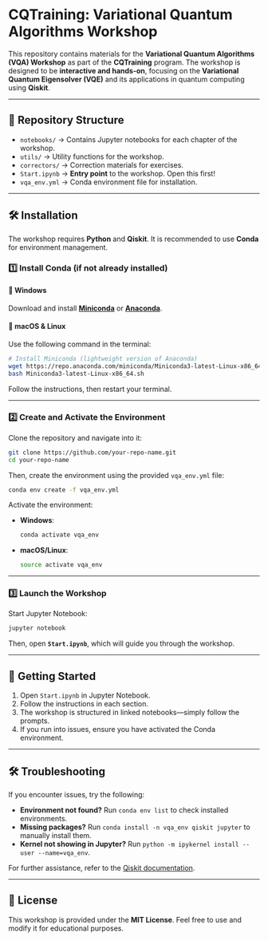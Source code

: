 # CQTraining: Variational Quantum Algorithms Workshop  

This repository contains materials for the **Variational Quantum Algorithms (VQA) Workshop** as part of the **CQTraining** program. The workshop is designed to be **interactive and hands-on**, focusing on the **Variational Quantum Eigensolver (VQE)** and its applications in quantum computing using **Qiskit**.  

---

## 📂 Repository Structure  

- `notebooks/` → Contains Jupyter notebooks for each chapter of the workshop.  
- `utils/` → Utility functions for the workshop.  
- `correctors/` → Correction materials for exercises.  
- `Start.ipynb` → **Entry point** to the workshop. Open this first!  
- `vqa_env.yml` → Conda environment file for installation.  

---

## 🛠 Installation  

The workshop requires **Python** and **Qiskit**. It is recommended to use **Conda** for environment management.  

### **1️⃣ Install Conda (if not already installed)**  

#### 🔹 **Windows**  
Download and install **[Miniconda](https://docs.conda.io/en/latest/miniconda.html)** or **[Anaconda](https://www.anaconda.com/download/)**.  

#### 🔹 **macOS & Linux**  
Use the following command in the terminal:  

```bash
# Install Miniconda (lightweight version of Anaconda)
wget https://repo.anaconda.com/miniconda/Miniconda3-latest-Linux-x86_64.sh
bash Miniconda3-latest-Linux-x86_64.sh
```
Follow the instructions, then restart your terminal.  

---

### **2️⃣ Create and Activate the Environment**  

Clone the repository and navigate into it:  

```bash
git clone https://github.com/your-repo-name.git
cd your-repo-name
```

Then, create the environment using the provided `vqa_env.yml` file:  

```bash
conda env create -f vqa_env.yml
```

Activate the environment:  

- **Windows**:  
  ```bash
  conda activate vqa_env
  ```
- **macOS/Linux**:  
  ```bash
  source activate vqa_env
  ```

---

### **3️⃣ Launch the Workshop**  

Start Jupyter Notebook:  

```bash
jupyter notebook
```

Then, open **`Start.ipynb`**, which will guide you through the workshop.  

---

## 🚀 Getting Started  

1. Open `Start.ipynb` in Jupyter Notebook.  
2. Follow the instructions in each section.  
3. The workshop is structured in linked notebooks—simply follow the prompts.  
4. If you run into issues, ensure you have activated the Conda environment.  

---

## 🛠 Troubleshooting  

If you encounter issues, try the following:  

- **Environment not found?** Run `conda env list` to check installed environments.  
- **Missing packages?** Run `conda install -n vqa_env qiskit jupyter` to manually install them.  
- **Kernel not showing in Jupyter?** Run `python -m ipykernel install --user --name=vqa_env`.  

For further assistance, refer to the [Qiskit documentation](https://qiskit.org/documentation/).  

---

## 📜 License  

This workshop is provided under the **MIT License**. Feel free to use and modify it for educational purposes.  
